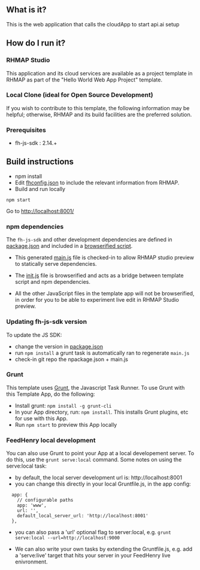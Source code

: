 

## What is it?
This is the web application that calls the cloudApp to start api.ai setup

## How do I run it?  

### RHMAP Studio

This application and its cloud services are available as a project template in RHMAP as part of the "Hello World Web App Project" template.

### Local Clone (ideal for Open Source Development)
If you wish to contribute to this template, the following information may be helpful; otherwise, RHMAP and its build facilities are the preferred solution.

###  Prerequisites  
 * fh-js-sdk : 2.14.+

## Build instructions
 * npm install
 * Edit [fhconfig.json](www/fhconfig.json) to include the relevant information from RHMAP.  
 * Build and run locally
```
npm start  
```
Go to [http://localhost:8001/](http://localhost:8001/)

### npm dependencies
The `fh-js-sdk` and other development dependencies are defined in [package.json](package.json) and included in a [browserified script](public/main.js).

* This generated [main.js](public/main.js) file is checked-in to allow RHMAP studio preview to statically serve dependencies.

* The [init.js](public/init.js) file is browserified and acts as a bridge between template script and npm dependencies. 

* All the other JavaScript files in the template app will not be browserified, in order for you to be able to experiment live edit in RHMAP Studio preview.

### Updating fh-js-sdk version
To update the JS SDK:
- change the version in [package.json](package.json)
- run `npm install` a grunt task is automatically ran to regenerate `main.js`
- check-in git repo the npackage.json + main.js

### Grunt

This template uses [Grunt](http://gruntjs.com/), the Javascript Task Runner. To use Grunt with this Template App, do the following:

* Install grunt: ```npm install -g grunt-cli```
* In your App directory, run: ```npm install```. This installs Grunt plugins, etc for use with this App.
* Run ```npm start``` to preview this App locally


### FeedHenry local development

You can also use Grunt to point your App at a local developement server. To do this, use the ```grunt serve:local``` command. Some notes on using the serve:local task:

* by default, the local server development url is: http://localhost:8001
* you can change this directly in your local Gruntfile.js, in the app config:

```
  app: {
    // configurable paths
    app: 'www',
    url: '',
    default_local_server_url: 'http://localhost:8001'
  },
```

* you can also pass a 'url' optional flag to server:local, e.g. ```grunt serve:local --url=http://localhost:9000```

* We can also write your own tasks by extending the Gruntfile.js, e.g. add a 'serve:live' target that hits your server in your FeedHenry live enivronment.
